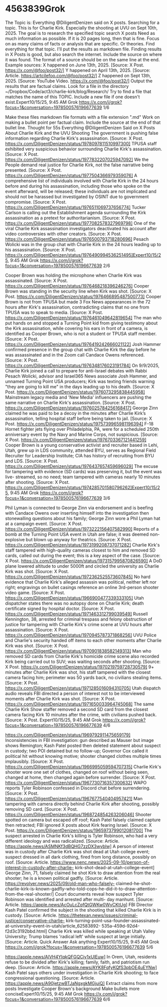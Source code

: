 # 4563839Grok

The Topic is: Everything @DiligentDenizen said on X posts.
Searching for a topic.
This is for Charlie Kirk. Especially the shooting at UVU on Sept 
10th, 2025. The goal is to research the specified topic search X 
posts
Need as much information as possible. If it is 20 pages long, 
then that is fine. Focus on as many claims of facts or 
analysis that are specific. Or theories. 
Find everything for that topic. I'll put the results as 
markdown file.
Finding results in X Posts is good, but also search the 
internet.
Include the source on where it was found.
The format of a source should be on the same line at the 
end.
Example sources:
X happened on June 13th, 2025. [Source: X Post. 
https://x.com/@foo/post32/]
Y happened on April 13th, 2025. [Source: Article. 
https://artcilefoo.com/@foo/post32/]
Z happened on Sept 13th, 2025. [Source: YouTube 
Video. https://x.com/@foo/post32/]
Output the results that are factual claims.
Look for a file in the directory 
~/Dropbox/Code/act3/charlie-kirk/blog/Research/
Try to find a file that matches the name of this TOPIC. 
Include a new file if one doesn't exist.Expert10/15/25, 9:45 AM Grok
https://x.com/i/grok?focus=1&conversation=1978500576196677639 1/6

Make these files markdown file formats with a file extension 
".md"
Work on making a bullet point per factual claim. Include the 
source at the end of that bullet line.
Thought for 55s
Everything @DiligentDenizen Said on X 
Posts About Charlie Kirk and the UVU 
Shooting
The government is pushing false information regarding Charlie Kirk's assassination. [Source: X 
Post. https://x.com/DiligentDenizen/status/1978097811510997300]
TPUSA staff exhibited very suspicious behavior surrounding Charlie Kirk's assassination. 
[Source: X Post. https://x.com/DiligentDenizen/status/1977832207025947092]
We the People demand real justice for Charlie Kirk, not the false narrative being presented. 
[Source: X Post. https://x.com/DiligentDenizen/status/1977504366979359076]
A comprehensive list of individuals involved with Charlie Kirk in the 24 hours before and 
during his assassination, including those who spoke on the event afterward, will be released; 
these individuals are not implicated and should not be harassed but investigated by OSINT 
due to government compromise. [Source: X Post. 
https://x.com/DiligentDenizen/status/1976511069737656774]
Tucker Carlson is calling out the Establishment agenda surrounding the Kirk assassination as 
a pretext for authoritarianism. [Source: X Post. 
https://x.com/DiligentDenizen/status/1977082578327969798]
One of the viral Charlie Kirk assassination investigators deactivated his account after video 
controversies with other creators. [Source: X Post. 
https://x.com/DiligentDenizen/status/1976500793718280696]
Pesach Wolicki was in the group chat with Charlie Kirk in the 24 hours leading up to his 
assassination. [Source: X Post. 
https://x.com/DiligentDenizen/status/1976490994536251495]Expert10/15/25, 9:45 AM Grok
https://x.com/i/grok?focus=1&conversation=1978500576196677639 2/6

Cooper Brown was holding the microphone when Charlie Kirk was assassinated. [Source: X 
Post. https://x.com/DiligentDenizen/status/1976468218396246276]
Cooper Brown was standing in the security line when Kirk was shot. [Source: X Post. 
https://x.com/DiligentDenizen/status/1976466895487500773]
Cooper Brown is not from TPUSA but made 3 Fox News appearances in the 72 hours after 
Kirk's assassination, contradicting claims that no one from TPUSA was to speak to media. 
[Source: X Post. https://x.com/DiligentDenizen/status/1976461049642819654]
The man who put hands on and stopped a Turning Point kid from giving testimony about the 
Kirk assassination, while covering his ears in front of a camera, is identified as Cooper Brown, 
who is not a student or TPUSA staff member. [Source: X Post. 
https://x.com/DiligentDenizen/status/1976419242666021122]
Josh Hammer confirmed presence in the group chat with Charlie Kirk the day before he was 
assassinated and in the Zoom call Candace Owens referenced. [Source: X Post. 
https://x.com/DiligentDenizen/status/1976348176023191784]
On 9/9/2025, Charlie Kirk joined a call to prepare for anti-Israel debates with Rabbi Pesach 
Wolicki, advisor and Israel365 News associate Josh Hammer, and unnamed Turning Point USA 
producers; Kirk was texting friends warning "they are going to kill me" in the days leading up to 
his death. [Source: X Post. https://x.com/DiligentDenizen/status/1976073295838445958]
Mainstream legacy media and 'New Media' influencers are pushing the same narrative on 
Charlie Kirk's assassination. [Source: X Post. 
https://x.com/DiligentDenizen/status/1976025784256168417]
George Zinn claimed he was paid to be a decoy in the minutes after Charlie Kirk’s 
assassination, telling hospital staff before being taken to jail. [Source: X Post. 
https://x.com/DiligentDenizen/status/1975739965981196394]
F-18 Hornet fighter jets flying over Philadelphia, PA, were for a scheduled 250th anniversary 
event by the Navy and Marine Corps, not suspicious. [Source: X Post. 
https://x.com/DiligentDenizen/status/1976703367121441259]
Cooper Brown is a young conservative activist and recruiter based in Lehi, Utah, grew up in 
LDS community, attended BYU, serves as Regional Field Recruiter for Leadership Institute; CIA 
has history of recruiting from BYU and LDS. [Source: X Post. 
https://x.com/DiligentDenizen/status/1976437657459696029]
The excuse for tampering with evidence (SD cards) was preserving it, but the event was live-
streamed, so no need; team tampered with cameras nearly 10 minutes after shooting. 
[Source: X Post. https://x.com/DiligentDenizen/status/1974285701580796262]Expert10/15/25, 9:45 AM Grok
https://x.com/i/grok?focus=1&conversation=1978500576196677639 3/6

Phil Lyman is connected to George Zinn via endorsement and is beefing with Candace Owens 
over inserting himself into the investigation then stonewalling questions about his family; 
George Zinn wore a Phil Lyman hat at a campaign event. [Source: X Post. 
https://x.com/DiligentDenizen/status/1973222156407582990]
Reports of a bomb at the Turning Point USA event in Utah are false; it was deemed non-
explosive but blown up anyway for theatrics. [Source: X Post. 
https://x.com/DiligentDenizen/status/1973199208737071282]
Charlie Kirk's staff tampered with high-quality cameras closest to him and removed SD cards, 
called out during the event; this is a key aspect of the case. [Source: X Post. 
https://x.com/DiligentDenizen/status/1973157995870826590]
A DoD plane lowered altitude to under 5000ft and circled the university as Charlie Kirk was 
shot. [Source: X Post. https://x.com/DiligentDenizen/status/1972362525573607845]
No hard evidence that Charlie Kirk's alleged assassin was political, neither left nor right; 
engravings on bullet casings reference an online 3rd-person shooter video game. [Source: X 
Post. https://x.com/DiligentDenizen/status/1966900477339333105]
Utah dispatcher states there was no autopsy done on Charlie Kirk; death certificate signed by 
hospital doctor. [Source: X Post. 
https://x.com/DiligentDenizen/status/1971463312799039549]
Russell Kennington, 38, arrested for criminal trespass and felony obstruction of justice for 
tampering with Charlie Kirk's crime scene at UVU hours after assassination. [Source: X Post. 
https://x.com/DiligentDenizen/status/1970945787371868256]
UVU Police and Charlie's security handed off items to each other moments after Charlie Kirk 
was shot. [Source: X Post. https://x.com/DiligentDenizen/status/1970901838582149313]
Man who removed SD cards from Charlie Kirk's homicide crime scene also recorded Kirk being 
carried out to SUV; was waiting seconds after shooting. [Source: X Post. 
https://x.com/DiligentDenizen/status/1970219759728730579]
9+ minutes after Charlie Kirk was shot, his staff tampered with the closest camera facing him; 
perimeter was 50 yards back, no civilians stealing items. [Source: X Post. 
https://x.com/DiligentDenizen/status/1971285016094310705]
Utah dispatch audio reveals FBI directed a person of interest not to be interviewed moments 
after Charlie Kirk was shot. [Source: X Post. 
https://x.com/DiligentDenizen/status/1971650033964745068]
The same Charlie Kirk Show staffer removed a second SD card from the closest camera facing 
Kirk 10 minutes after the crime, with civilians pushed back. [Source: X Post. 
Expert10/15/25, 9:45 AM Grok
https://x.com/i/grok?focus=1&conversation=1978500576196677639 4/6

https://x.com/DiligentDenizen/status/1969792911475659179]
Inconsistencies in FBI investigation: gun described as Mauser but image shows Remington; 
Kash Patel posted then deleted statement about suspect in custody; two POI detained but no 
follow-up; Governor Cox called it political hit without knowing motive; shooter changed 
clothes multiple times implausibly. [Source: X Post. 
https://x.com/DiligentDenizen/status/1966995059594707315]
Charlie Kirk's shooter wore one set of clothes, changed on roof without being seen, changed 
at home, then changed again before surrender. [Source: X Post. 
https://x.com/DiligentDenizen/status/1967730716357300632]
WAPO reports Tyler Robinson confessed in Discord chat before surrendering. [Source: X Post. 
https://x.com/DiligentDenizen/status/1967677540404957421]
Man tampering with camera directly behind Charlie Kirk after shooting, possibly removing SD 
card. [Source: X Post. https://x.com/DiligentDenizen/status/1968724854263206046]
Shooter spotted on camera but escaped off roof; Kash Patel falsely claimed capture then 
retracted; FBI ignored X posts about Kirk fearing Israel. [Source: X Post. 
https://x.com/DiligentDenizen/status/1965973799012081700]
The suspect arrested in Charlie Kirk's killing is Tyler Robinson, who had a very different 
ideology and was radicalized. [Source: Article. 
https://apple.news/ASMNKf3dBQHG7zzDX3wyblw]
A person of interest was in custody after Charlie Kirk was shot dead at Utah college event; 
suspect dressed in all dark clothing, fired from long distance, possibly on roof. [Source: 
Article. https://www.nenc.news/2025-09-10/person-of-interest-in-custody-after-charlie-
kirk-shot-dead-at-utah-college-event]
George Zinn, 71, falsely claimed he shot Kirk to draw attention from the real shooter; he is a 
known political gadfly. [Source: Article. https://revolver.news/2025/09/old-man-who-falsely-
claimed-he-shot-charlie-kirk-is-known-gadfly-who-told-cops-he-did-it-to-draw-attention-
from-the-real-shooter/]
Court documents reveal how suspect Tyler Robinson was identified and arrested after multi-
day manhunt. [Source: Article. https://apple.news/AcOuLcZqfQtGWKw0WyCKtUg]
FBI Director Kash Patel confirmed the subject in the shooting that killed Charlie Kirk is in 
custody. [Source: Article. https://thetexan.news/issues/criminal-justice/conservative-charlie-
kirk-turning-point-usa-founder-assassinated-at-university-event-in-utah/article_62583892-
535a-459d-92d4-f2d3c3192bbd.html]
Charlie Kirk was killed while speaking at Utah Valley University; Trump blames 'radical left' 
while suspect at large initially. [Source: Article. Quick Answer
Ask anything
Expert10/15/25, 9:45 AM Grok
https://x.com/i/grok?focus=1&conversation=1978500576196677639 5/6

https://apple.news/AlVH4YIqkQFGQCiy1xUlEuw]
In Orem, Utah, residents refuse to be divided after Kirk's killing; family, faith, and patriotism 
run deep. [Source: Article. https://apple.news/AYK8FqfyKQfS3pbOE4uEYNw]
Kash Patel says others under investigation in Charlie Kirk shooting; to face congressional 
questioning. [Source: Article. https://apple.news/A90jetzwBTJaNgxgkMGjuiQ]
Extract claims from more posts
Investigate Cooper Brown's background
Make bullets more conciseExpert10/15/25, 9:45 AM Grok
https://x.com/i/grok?focus=1&conversation=1978500576196677639 6/6